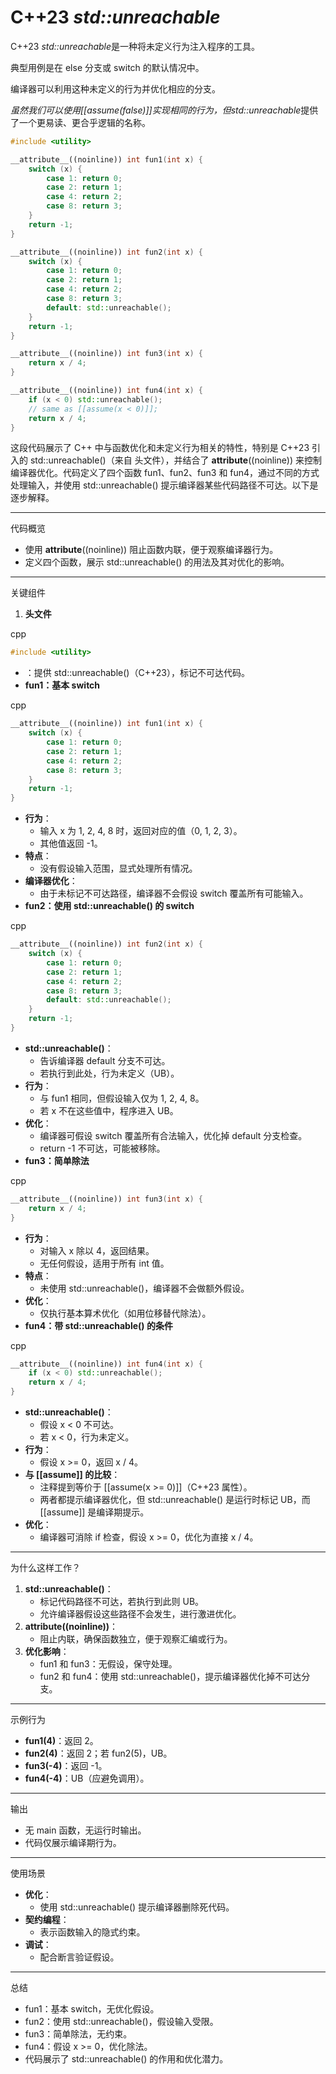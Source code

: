 # C++23 *std::unreachable*

C++23 *std::unreachable*是一种将未定义行为注入程序的工具。

典型用例是在 else 分支或 switch 的默认情况中。

编译器可以利用这种未定义的行为并优化相应的分支。

*虽然我们可以使用[[assume(false)]]*实现相同的行为，但*std::unreachable*提供了一个更易读、更合乎逻辑的名称。

```C++
#include <utility>

__attribute__((noinline)) int fun1(int x) {
    switch (x) {
        case 1: return 0;
        case 2: return 1;
        case 4: return 2;
        case 8: return 3;
    }
    return -1;
}

__attribute__((noinline)) int fun2(int x) {
    switch (x) {
        case 1: return 0;
        case 2: return 1;
        case 4: return 2;
        case 8: return 3;
        default: std::unreachable();
    }
    return -1;
}

__attribute__((noinline)) int fun3(int x) {
    return x / 4;
}

__attribute__((noinline)) int fun4(int x) {
    if (x < 0) std::unreachable();
    // same as [[assume(x < 0)]];
    return x / 4;
}


```

这段代码展示了 C++ 中与函数优化和未定义行为相关的特性，特别是 C++23 引入的 std::unreachable()（来自 <utility> 头文件），并结合了 __attribute__((noinline)) 来控制编译器优化。代码定义了四个函数 fun1、fun2、fun3 和 fun4，通过不同的方式处理输入，并使用 std::unreachable() 提示编译器某些代码路径不可达。以下是逐步解释。

------

代码概览

- 使用 __attribute__((noinline)) 阻止函数内联，便于观察编译器行为。
- 定义四个函数，展示 std::unreachable() 的用法及其对优化的影响。

------

关键组件

1. **头文件**

cpp

```cpp
#include <utility>
```

- <utility>：提供 std::unreachable()（C++23），标记不可达代码。
- **fun1：基本 switch**

cpp

```cpp
__attribute__((noinline)) int fun1(int x) {
    switch (x) {
        case 1: return 0;
        case 2: return 1;
        case 4: return 2;
        case 8: return 3;
    }
    return -1;
}
```

- **行为**：
  - 输入 x 为 1, 2, 4, 8 时，返回对应的值（0, 1, 2, 3）。
  - 其他值返回 -1。
- **特点**：
  - 没有假设输入范围，显式处理所有情况。
- **编译器优化**：
  - 由于未标记不可达路径，编译器不会假设 switch 覆盖所有可能输入。
- **fun2：使用 std::unreachable() 的 switch**

cpp

```cpp
__attribute__((noinline)) int fun2(int x) {
    switch (x) {
        case 1: return 0;
        case 2: return 1;
        case 4: return 2;
        case 8: return 3;
        default: std::unreachable();
    }
    return -1;
}
```

- **std::unreachable()**：
  - 告诉编译器 default 分支不可达。
  - 若执行到此处，行为未定义（UB）。
- **行为**：
  - 与 fun1 相同，但假设输入仅为 1, 2, 4, 8。
  - 若 x 不在这些值中，程序进入 UB。
- **优化**：
  - 编译器可假设 switch 覆盖所有合法输入，优化掉 default 分支检查。
  - return -1 不可达，可能被移除。
- **fun3：简单除法**

cpp

```cpp
__attribute__((noinline)) int fun3(int x) {
    return x / 4;
}
```

- **行为**：
  - 对输入 x 除以 4，返回结果。
  - 无任何假设，适用于所有 int 值。
- **特点**：
  - 未使用 std::unreachable()，编译器不会做额外假设。
- **优化**：
  - 仅执行基本算术优化（如用位移替代除法）。
- **fun4：带 std::unreachable() 的条件**

cpp

```cpp
__attribute__((noinline)) int fun4(int x) {
    if (x < 0) std::unreachable();
    return x / 4;
}
```

- **std::unreachable()**：
  - 假设 x < 0 不可达。
  - 若 x < 0，行为未定义。
- **行为**：
  - 假设 x >= 0，返回 x / 4。
- **与 [[assume]] 的比较**：
  - 注释提到等价于 [[assume(x >= 0)]]（C++23 属性）。
  - 两者都提示编译器优化，但 std::unreachable() 是运行时标记 UB，而 [[assume]] 是编译期提示。
- **优化**：
  - 编译器可消除 if 检查，假设 x >= 0，优化为直接 x / 4。

------

为什么这样工作？

1. **std::unreachable()**：
   - 标记代码路径不可达，若执行到此则 UB。
   - 允许编译器假设这些路径不会发生，进行激进优化。
2. **__attribute__((noinline))**：
   - 阻止内联，确保函数独立，便于观察汇编或行为。
3. **优化影响**：
   - fun1 和 fun3：无假设，保守处理。
   - fun2 和 fun4：使用 std::unreachable()，提示编译器优化掉不可达分支。

------

示例行为

- **fun1(4)**：返回 2。
- **fun2(4)**：返回 2；若 fun2(5)，UB。
- **fun3(-4)**：返回 -1。
- **fun4(-4)**：UB（应避免调用）。

------

输出

- 无 main 函数，无运行时输出。
- 代码仅展示编译期行为。

------

使用场景

- **优化**：
  - 使用 std::unreachable() 提示编译器删除死代码。
- **契约编程**：
  - 表示函数输入的隐式约束。
- **调试**：
  - 配合断言验证假设。

------

总结

- fun1：基本 switch，无优化假设。
- fun2：使用 std::unreachable()，假设输入受限。
- fun3：简单除法，无约束。
- fun4：假设 x >= 0，优化除法。
- 代码展示了 std::unreachable() 的作用和优化潜力。